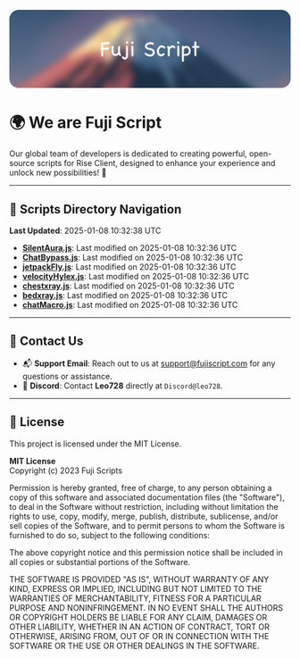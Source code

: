 ![Banner](.github/b.webp)

# 🌍 **We are Fuji Script**

Our global team of developers is dedicated to creating powerful, open-source scripts for Rise Client, designed to enhance your experience and unlock new possibilities! 🌟

---
<!-- SCRIPTS_NAVIGATION_START -->
## 📂 **Scripts Directory Navigation**

**Last Updated**: 2025-01-08 10:32:38 UTC

- **[SilentAura.js](scripts/SilentAura.js)**: Last modified on 2025-01-08 10:32:36 UTC
- **[ChatBypass.js](scripts/ChatBypass.js)**: Last modified on 2025-01-08 10:32:36 UTC
- **[jetpackFly.js](scripts/jetpackFly.js)**: Last modified on 2025-01-08 10:32:36 UTC
- **[velocityHylex.js](scripts/velocityHylex.js)**: Last modified on 2025-01-08 10:32:36 UTC
- **[chestxray.js](scripts/chestxray.js)**: Last modified on 2025-01-08 10:32:36 UTC
- **[bedxray.js](scripts/bedxray.js)**: Last modified on 2025-01-08 10:32:36 UTC
- **[chatMacro.js](scripts/chatMacro.js)**: Last modified on 2025-01-08 10:32:36 UTC

<!-- SCRIPTS_NAVIGATION_END -->

---

## 💬 **Contact Us**  
- 📬 **Support Email**: Reach out to us at [support@fujiscript.com](mailto:support@fujiscript.com) for any questions or assistance.  
- 💬 **Discord**: Contact **Leo728** directly at `Discord@leo728`.

---

## 📜 **License**

This project is licensed under the MIT License.  

**MIT License**  
Copyright (c) 2023 Fuji Scripts  

Permission is hereby granted, free of charge, to any person obtaining a copy of this software and associated documentation files (the "Software"), to deal in the Software without restriction, including without limitation the rights to use, copy, modify, merge, publish, distribute, sublicense, and/or sell copies of the Software, and to permit persons to whom the Software is furnished to do so, subject to the following conditions:  

The above copyright notice and this permission notice shall be included in all copies or substantial portions of the Software.  

THE SOFTWARE IS PROVIDED "AS IS", WITHOUT WARRANTY OF ANY KIND, EXPRESS OR IMPLIED, INCLUDING BUT NOT LIMITED TO THE WARRANTIES OF MERCHANTABILITY, FITNESS FOR A PARTICULAR PURPOSE AND NONINFRINGEMENT. IN NO EVENT SHALL THE AUTHORS OR COPYRIGHT HOLDERS BE LIABLE FOR ANY CLAIM, DAMAGES OR OTHER LIABILITY, WHETHER IN AN ACTION OF CONTRACT, TORT OR OTHERWISE, ARISING FROM, OUT OF OR IN CONNECTION WITH THE SOFTWARE OR THE USE OR OTHER DEALINGS IN THE SOFTWARE.  
